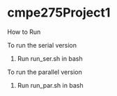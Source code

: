 # cmpe275Project1

How to Run

To run the serial version 
  1. Run run_ser.sh in bash

To run the parallel version 
  1. Run run_par.sh in bash

